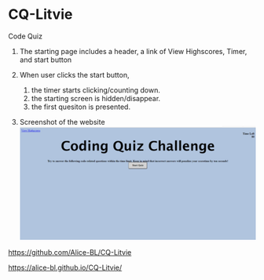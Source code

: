 # CQ-Litvie
Code Quiz
1. The starting page includes a header, a link of View Highscores, Timer, and start button
2. When user clicks the start button,

    1. the timer starts clicking/counting down.
    2. the starting screen is hidden/disappear.
    3. the first quesiton is presented.

4. Screenshot of the website
![code-quiz](https://github.com/Alice-BL/CQ-Litvie/blob/main/assets/Capture.PNG)

https://github.com/Alice-BL/CQ-Litvie

https://alice-bl.github.io/CQ-Litvie/
